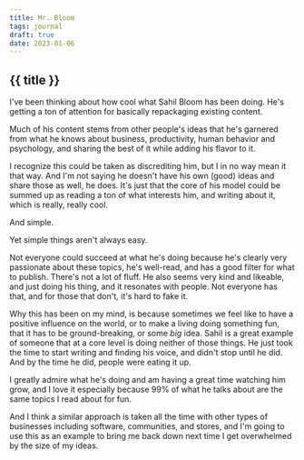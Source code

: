```yaml
---
title: Mr. Bloom
tags: journal
draft: true
date: 2023-01-06
---
```


## {{ title }}

I've been thinking about how cool what Sahil Bloom has been doing. He's getting a ton of attention for basically repackaging existing content.

Much of his content stems from other people's ideas that he's garnered from what he knows about business, productivity, human behavior and psychology, and sharing the best of it while adding his flavor to it. 

I recognize this could be taken as discrediting him, but I in no way mean it that way. And I'm not saying he doesn't have his own (good) ideas and share those as well, he does. It's just that the core of his model could be summed up as reading a ton of what interests him, and writing about it, which is really, really cool.

And simple.

Yet simple things aren't always easy.

Not everyone could succeed at what he's doing because he's clearly very passionate about these topics, he's well-read, and has a good filter for what to publish. There's not a lot of fluff. He also seems very kind and likeable, and just doing his thing, and it resonates with people. Not everyone has that, and for those that don't, it's hard to fake it.

Why this has been on my mind, is because sometimes we feel like to have a positive influence on the world, or to make a living doing something fun, that it has to be ground-breaking, or some *big* idea. Sahil is a great example of someone that at a core level is doing neither of those things. He just took the time to start writing and finding his voice, and didn't stop until he did. And by the time he did, people were eating it up.

I greatly admire what he's doing and am having a great time watching him grow, and I love it especially because 99% of what he talks about are the same topics I read about for fun.

And I think a similar approach is taken all the time with other types of businesses including software, communities, and stores, and I'm going to use this as an example to bring me back down next time I get overwhelmed by the size of my ideas.

